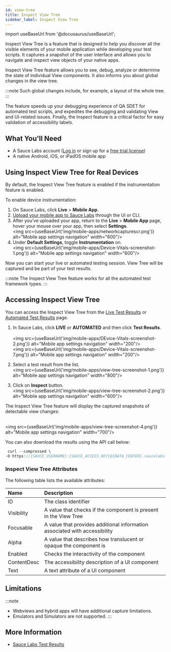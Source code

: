 ```yaml
---
id: view-tree
title: Inspect View Tree
sidebar_label: Inspect View Tree
---
```


import useBaseUrl from '@docusaurus/useBaseUrl';

Inspect View Tree is a feature that is designed to help you discover all the visible elements of your mobile application while developing your test scripts. It captures a snapshot of the user interface and allows you to navigate and inspect view objects of your native apps.

Inspect View Tree feature allows you to see, debug, analyze or determine the state of individual View components. It also informs you about global changes in the view tree.

:::note
Such global changes include, for example, a layout of the whole tree.
:::

The feature speeds up your debugging experience of QA SDET for automated test scripts, and expedites the debugging and validating View and UI-related issues. Finally, the Inspect feature is a critical factor for easy validation of accessibility labels.

## What You'll Need

- A Sauce Labs account ([Log in](https://accounts.saucelabs.com/am/XUI/#login/) or sign up for a [free trial license](https://saucelabs.com/sign-up))
- A native Android, iOS, or iPadOS mobile app

## Using Inspect View Tree for Real Devices

By default, the Inspect View Tree feature is enabled if the instrumentation feature is enabled.

To enable device instrumentation:

1. On Sauce Labs, click **Live** > **Mobile App**.
2. [Upload your mobile app to Sauce Labs](/mobile-apps/app-storage/) through the UI or CLI.
3. After you’ve uploaded your app, return to the **Live** > **Mobile App** page, hover your mouse over your app, then select **Settings**. <br/><img src={useBaseUrl('img/mobile-apps/networkcapturescr.png')} alt="Mobile app settings navigation" width="600"/>
4. Under **Default Settings**, toggle **Instrumentation** on.
   <br/><img src={useBaseUrl('img/mobile-apps/Device-Vitals-screenshot-1.png')} alt="Mobile app settings navigation" width="600"/>

Now you can start your live or automated testing session. View Tree will be captured and be part of your test results.

:::note
The Inspect View Tree feature works for all the automated test framework types.
:::

## Accessing Inspect View Tree

You can access the Inspect View Tree from the [Live Test Results](/mobile-apps/live-testing/live-mobile-app-testing/) or [Automated Test Results](/mobile-apps/automated-testing/) page.

1. In Sauce Labs, click **LIVE** or **AUTOMATED** and then click **Test Results**.  
   <br/><img src={useBaseUrl('img/mobile-apps/DEvice-Vitals-screenshot-2.png')} alt="Mobile app settings navigation" width="200"/>
   <br/><img src={useBaseUrl('img/mobile-apps/Device-Vitals-screenshot-7.png')} alt="Mobile app settings navigation" width="200"/>

2. Select a test result from the list.
   <br/><img src={useBaseUrl('img/mobile-apps/view-tree-screenshot-1.png')} alt="Mobile app settings navigation" width="800"/>

3. Click on **Inspect** button.
   <br/><img src={useBaseUrl('img/mobile-apps/view-tree-screenshot-2.png')} alt="Mobile app settings navigation" width="600"/>

The Inspect View Tree feature will display the captured snapshots of detectable view changes:

<br/><img src={useBaseUrl('img/mobile-apps/view-tree-screenshot-4.png')} alt="Mobile app settings navigation" width="700"/>

You can also download the results using the API call below:

```java
 curl --compressed \
-O https://{SAUCE_USERNAME}:{SAUCE_ACCESS_KEY}@{DATA_CENTER}.saucelabs.com/v1/rdc/jobs/{JOB_ID}/insights.json
```

### Inspect View Tree Attributes

The following table lists the available attributes:

| Name        | Description                                                                |
| :---------- | :------------------------------------------------------------------------- |
| ID          | The class identifier                                                       |
| Visibility  | A value that checks if the component is present in the View Tree           |
| Focusable   | A value that provides additional information associated with accessibility |
| Alpha       | A value that describes how translucent or opaque the component is          |
| Enabled     | Checks the interactivity of the component                                  |
| ContentDesc | The accessibility description of a UI component                            |
| Text        | A text attribute of a UI component                                         |

## Limitations

:::note

- Webviews and hybrid apps will have additional capture limitations.
- Emulators and Simulators are not supported.
  :::

## More Information

- [Sauce Labs Test Results](/test-results)
